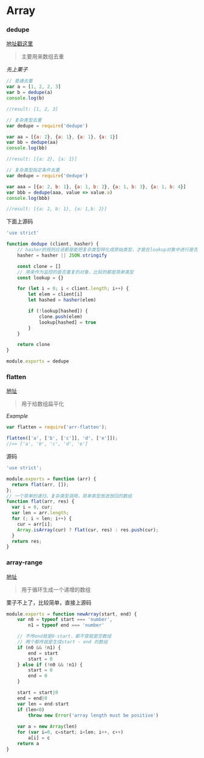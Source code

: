 
# Array


### dedupe

[地址戳这里](https://github.com/seriousManual/dedupe)

> 主要用来数组去重

*先上栗子*

```js
// 普通去重
var a = [1, 2, 2, 3]
var b = dedupe(a)
console.log(b)

//result: [1, 2, 3]

// 复杂类型去重
var dedupe = require('dedupe')

var aa = [{a: 2}, {a: 1}, {a: 1}, {a: 1}]
var bb = dedupe(aa)
console.log(bb)

//result: [{a: 2}, {a: 1}]

// 复杂类型指定条件去重
var dedupe = require('dedupe')

var aaa = [{a: 2, b: 1}, {a: 1, b: 2}, {a: 1, b: 3}, {a: 1, b: 4}]
var bbb = dedupe(aaa, value => value.a)
console.log(bbb)

//result: [{a: 2, b: 1}, {a: 1,b: 2}]
```

下面上源码

```js
'use strict'

function dedupe (client, hasher) {
    // hasher的规则应该都是能把复杂类型转化成原始类型，才能在lookup对象中进行是否存在的比较
    hasher = hasher || JSON.stringify

    const clone = []
    // 用来作为监控的是否重复的对象，比较的都是简单类型
    const lookup = {}

    for (let i = 0; i < client.length; i++) {
        let elem = client[i]
        let hashed = hasher(elem)

        if (!lookup[hashed]) {
            clone.push(elem)
            lookup[hashed] = true
        }
    }

    return clone
}

module.exports = dedupe
```


### flatten
    
[地址](https://github.com/jonschlinkert/arr-flatten)

> 用于给数组扁平化

*Example*

```js
var flatten = require('arr-flatten');

flatten(['a', ['b', ['c']], 'd', ['e']]);
//=> ['a', 'b', 'c', 'd', 'e']
```


源码

```js
'use strict';

module.exports = function (arr) {
  return flat(arr, []);
};
// 一个简单的递归，复杂类型调用，简单类型放进放回的数组
function flat(arr, res) {
  var i = 0, cur;
  var len = arr.length;
  for (; i < len; i++) {
    cur = arr[i];
    Array.isArray(cur) ? flat(cur, res) : res.push(cur);
  }
  return res;
}
```


### array-range

[地址](https://github.com/mattdesl/array-range)

> 用于循环生成一个递增的数组

栗子不上了，比较简单，直接上源码

```js
module.exports = function newArray(start, end) {
    var n0 = typeof start === 'number',
        n1 = typeof end === 'number'

    // 不传end就是0-start，都不穿就是空数组
    // 两个都传就是生成start - end 的数组
    if (n0 && !n1) {
        end = start
        start = 0
    } else if (!n0 && !n1) {
        start = 0
        end = 0
    }

    start = start|0
    end = end|0
    var len = end-start
    if (len<0)
        throw new Error('array length must be positive')
    
    var a = new Array(len)
    for (var i=0, c=start; i<len; i++, c++)
        a[i] = c
    return a
}
```